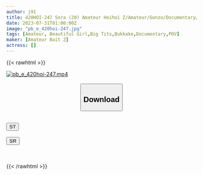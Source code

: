 ```yaml
---
author: j91
title: 420HOI-247 Sora (20) Amateur Hoihoi Z/Amateur/Gonzo/Documentary/Neat/Neat/Beautiful Girl/Big Tits/Facials/Personal Shooting (Sora Nakagawa)
date: 2023-07-31T01:00:00Z
image: "pb_e_420hoi-247.jpg"
tags: [Amateur, Beautiful Girl,Big Tits,Bukkake,Documentary,POV]
maker: [Amateur Bait Z]
actress: []
---
```



{{< rawhtml >}}

<div class="video" data-videoid="08ogxgQYz7cbo09">
    <a href="javascript:;">
        <img src="https://my.j91.asia/posts/pb_e_420hoi-247/pb_e_420hoi-247.jpg" width="WIDTH" height="HEIGHT" alt="pb_e_420hoi-247.mp4" loading="lazy">
    </a>
</div>

<script type="text/javascript" src="https://j91.asia/asset/on-demand-st.js"></script>

<br>
  <link rel="stylesheet" href="https://j91.asia/asset/bs5.css">
  
  <center>
  <button class="btn btn-primary" type="button" data-bs-toggle="collapse" data-bs-target=".multi-collapse" aria-expanded="false" aria-controls="multiCollapseExample1 multiCollapseExample2"><h2>Download</h2></button></center>
</p>
<div class="row">
  <div class="col">
    <div class="collapse multi-collapse" id="multiCollapseExample1">
      <div class="card card-body">
	      	      <br>
<div class="buttons">  
<a href="https://streamtape.to/v/08ogxgQYz7cbo09"><button class="btn-hover color-3"><i class="fa fa-download"></i> ST</button></a></div>
    </div>
  </div>
</div>
  <div class="col">
    <div class="collapse multi-collapse" id="multiCollapseExample2">
      <div class="card card-body">
	      <br>
<div class="buttons">
    <a href="https://streamruby.com/u5p2yxzk6d28.html"><button class="btn-hover color-9"><i class="fa fa-download"></i> SR</button></a></div>
<br><br>
      </div>
    </div>
  </div>
</div>

{{< /rawhtml >}}

